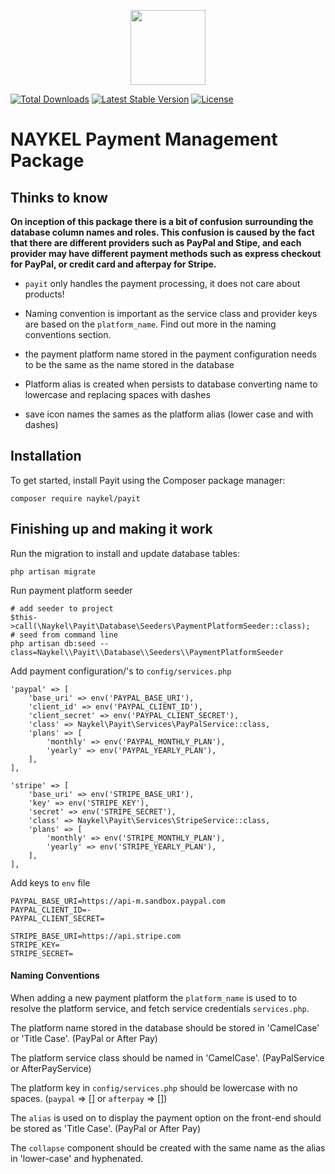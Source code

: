 <p align="center"><a href="https://naykel.com.au" target="_blank"><img src="https://avatars0.githubusercontent.com/u/32632005?s=460&u=d1df6f6e0bf29668f8a4845271e9be8c9b96ed83&v=4" width="120"></a></p>

<a href="https://packagist.org/packages/naykel/payit"><img src="https://img.shields.io/packagist/dt/naykel/payit" alt="Total Downloads"></a>
<a href="https://packagist.org/packages/naykel/payit"><img src="https://img.shields.io/packagist/v/naykel/payit" alt="Latest Stable Version"></a>
<a href="https://packagist.org/packages/naykel/payit"><img src="https://img.shields.io/packagist/l/naykel/payit" alt="License"></a>

# NAYKEL Payment Management Package


## Thinks to know

**On inception of this package there is a bit of confusion surrounding the database column names and roles. This confusion is caused by the fact that there are different providers such as PayPal and Stipe, and each provider may have different payment methods such as express checkout for PayPal, or credit card and afterpay for Stripe.**

- `payit` only handles the payment processing, it does not care about products!
- Naming convention is important as the service class and provider keys are based on the `platform_name`. Find out more in the naming conventions section.



- the payment platform name stored in the payment configuration needs to be the same as the name stored in the database
- Platform alias is created when persists to database converting name to lowercase and replacing spaces with dashes
- save icon names the sames as the platform alias (lower case and with dashes)




## Installation

To get started, install Payit using the Composer package manager:

    composer require naykel/payit

## Finishing up and making it work

Run the migration to install and update database tables:

    php artisan migrate

Run payment platform seeder

    # add seeder to project
    $this->call(\Naykel\Payit\Database\Seeders\PaymentPlatformSeeder::class);
    # seed from command line
    php artisan db:seed --class=Naykel\\Payit\\Database\\Seeders\\PaymentPlatformSeeder


Add payment configuration/'s to `config/services.php`

    'paypal' => [
        'base_uri' => env('PAYPAL_BASE_URI'),
        'client_id' => env('PAYPAL_CLIENT_ID'),
        'client_secret' => env('PAYPAL_CLIENT_SECRET'),
        'class' => Naykel\Payit\Services\PayPalService::class,
        'plans' => [
            'monthly' => env('PAYPAL_MONTHLY_PLAN'),
            'yearly' => env('PAYPAL_YEARLY_PLAN'),
        ],
    ],

    'stripe' => [
        'base_uri' => env('STRIPE_BASE_URI'),
        'key' => env('STRIPE_KEY'),
        'secret' => env('STRIPE_SECRET'),
        'class' => Naykel\Payit\Services\StripeService::class,
        'plans' => [
            'monthly' => env('STRIPE_MONTHLY_PLAN'),
            'yearly' => env('STRIPE_YEARLY_PLAN'),
        ],
    ],

Add keys to `env` file

    PAYPAL_BASE_URI=https://api-m.sandbox.paypal.com
    PAYPAL_CLIENT_ID=-
    PAYPAL_CLIENT_SECRET=

    STRIPE_BASE_URI=https://api.stripe.com
    STRIPE_KEY=
    STRIPE_SECRET=

#### Naming Conventions

When adding a new payment platform the `platform_name` is used to to resolve the platform service, and fetch service credentials `services.php`.

The platform name stored in the database should be stored in 'CamelCase' or 'Title Case'. (PayPal or After Pay)

The platform service class should be named in 'CamelCase'. (PayPalService or AfterPayService)

The platform key in `config/services.php` should be lowercase with no spaces. (`paypal` => [] or `afterpay` => [])

The `alias` is used on to display the payment option on the front-end should be stored as 'Title Case'. (PayPal or After Pay)

The `collapse` component should be created with the same name as the alias in 'lower-case' and hyphenated.
